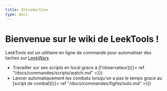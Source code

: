 ```yaml
---
title: Introduction
type: docs
---
```


# Bienvenue sur le wiki de LeekTools !

LeekTools est un utilitaire en ligne de commande pour automatiser des taches sur [LeekWars](https://leekwars.com)

- Travailler sur ses scripts en local grace à [l'observateur]({{< ref "/docs/commandes/scripts/watch.md" >}})
- Lancer automatiquement les combats lorsqu'on a pas le temps grace au [script de combat]({{< ref "/docs/commandes/fights/solo.md" >}})  
